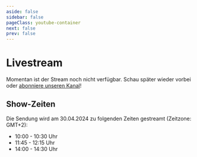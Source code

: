 ```yaml
---
aside: false
sidebar: false
pageClass: youtube-container
next: false
prev: false
---
```

<script setup lang="ts">
import YouTube from 'vue3-youtube'
const youtubeLink = '';
</script>

# Livestream

<YouTube v-if="youtubeLink" :src="youtubeLink" class="youtube" />
<p v-else>Momentan ist der Stream noch nicht verfügbar. Schau später wieder vorbei oder <a href="https://www.youtube.com/@penandpixels" target="_blank" rel="noopener noreferrer">abonniere unseren Kanal</a>!</p>

## Show-Zeiten

Die Sendung wird am 30.04.2024 zu folgenden Zeiten gestreamt (Zeitzone: GMT+2):

- 10:00 - 10:30 Uhr
- 11:45 - 12:15 Uhr
- 14:00 - 14:30 Uhr

<style lang="scss">
.youtube-container .content {
  max-width: unset !important;

  .youtube {
    width: 100% !important;
    height: auto !important;
    aspect-ratio: 16/9;
    margin-block-start: 1rem;

    iframe {
      width: auto !important;
      height: 100% !important;
      aspect-ratio: 16/9;
    }
  }
}
</style>
